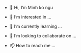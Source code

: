 - 👋 Hi, I’m Minh ko ngu
- 👀 I’m interested in ...

- 🌱 I’m currently learning ...
- 💞️ I’m looking to collaborate on ...
- 📫 How to reach me ...

<!---
WILLIAMISBOT/WILLIAMISBOT is a ✨ special ✨ repository because its `README.md` (this file) appears on your GitHub profile.
You can click the Preview link to take a look at your changes.
--->
